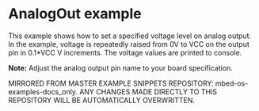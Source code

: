 # AnalogOut example

This example shows how to set a specified voltage level on analog output. In the example, voltage is repeatedly raised from 0V to VCC on the output pin in 0.1*VCC V increments. The voltage values are printed to console.

**Note:** Adjust the analog output pin name to your board specification.

MIRRORED FROM MASTER EXAMPLE SNIPPETS REPOSITORY: mbed-os-examples-docs_only.
ANY CHANGES MADE DIRECTLY TO THIS REPOSITORY WILL BE AUTOMATICALLY OVERWRITTEN.
